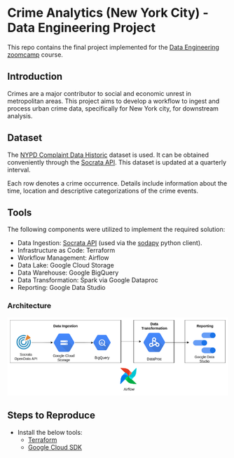 # Crime Analytics (New York City) - Data Engineering Project
This repo contains the final project implemented for the [Data Engineering zoomcamp](https://github.com/DataTalksClub/data-engineering-zoomcamp) course.

## Introduction

Crimes are a major contributor to social and economic unrest in metropolitan areas. This project aims to develop a workflow to ingest and process urban crime data, specifically for New York city, for downstream analysis.

## Dataset
The [NYPD Complaint Data Historic](https://data.cityofnewyork.us/Public-Safety/NYC-crime/qb7u-rbmr) dataset is used. It can be obtained conveniently through the [Socrata API](https://dev.socrata.com/foundry/data.cityofnewyork.us/qb7u-rbmr). This dataset is updated at a quarterly interval.

Each row denotes a crime occurrence. Details include information about the time, location and descriptive categorizations of the crime events. 

## Tools

The following components were utilized to implement the required solution:
* Data Ingestion: [Socrata API](https://dev.socrata.com/foundry/data.cityofnewyork.us/qb7u-rbmr) (used via the [sodapy](https://pypi.org/project/sodapy/) python client).
* Infrastructure as Code: Terraform
* Workflow Management: Airflow
* Data Lake: Google Cloud Storage
* Data Warehouse: Google BigQuery
* Data Transformation: Spark via Google Dataproc
* Reporting: Google Data Studio

### Architecture
![](res/2022-05-03-00-32-49.png)

## Steps to Reproduce

* Install the below tools:
  * [Terraform](https://www.terraform.io/downloads)
  * [Google Cloud SDK](https://cloud.google.com/sdk/docs/install-sdk#deb)





